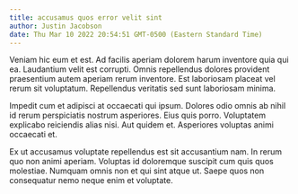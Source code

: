 ```yaml
---
title: accusamus quos error velit sint
author: Justin Jacobson
date: Thu Mar 10 2022 20:54:51 GMT-0500 (Eastern Standard Time)
---
```

Veniam hic eum et est. Ad facilis aperiam dolorem harum inventore quia qui ea. Laudantium velit est corrupti. Omnis repellendus dolores provident praesentium autem aperiam rerum inventore. Est laboriosam placeat vel rerum sit voluptatum. Repellendus veritatis sed sunt laboriosam minima.

 Impedit cum et adipisci at occaecati qui ipsum. Dolores odio omnis ab nihil id rerum perspiciatis nostrum asperiores. Eius quis porro. Voluptatem explicabo reiciendis alias nisi. Aut quidem et. Asperiores voluptas animi occaecati et.

 Ex ut accusamus voluptate repellendus est sit accusantium nam. In rerum quo non animi aperiam. Voluptas id doloremque suscipit cum quis quos molestiae. Numquam omnis non et qui sint atque ut. Saepe quos non consequatur nemo neque enim et voluptate.